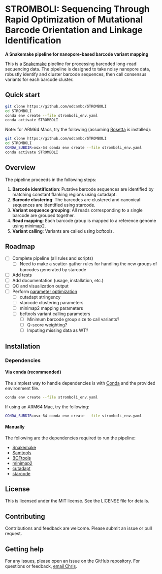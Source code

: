 # STROMBOLI: Sequencing Through Rapid Optimization of Mutational Barcode Orientation and Linkage Identification

**A Snakemake pipeline for nanopore-based barcode variant mapping**

This is a [Snakemake](https://snakemake.readthedocs.io/en/stable/) pipeline for processing barcoded long-read sequencing data. The pipeline is designed to take noisy nanopore data, robustly identify and cluster barcode sequences, then call consensus variants for each barcode cluster.

## Quick start

```bash
git clone https://github.com/odcambc/STROMBOLI
cd STROMBOLI
conda env create --file stromboli_env.yaml
conda activate STROMBOLI
```

Note: for ARM64 Macs, try the following (assuming [Rosetta](https://support.apple.com/en-us/102527) is installed):

```bash
git clone https://github.com/odcambc/STROMBOLI
cd STROMBOLI
CONDA_SUBDIR=osx-64 conda env create --file stromboli_env.yaml
conda activate STROMBOLI
```

## Overview

The pipeline proceeds in the following steps:

1. **Barcode identification**: Putative barcode sequences are identified by matching constant flanking regions using cutadapt.
2. **Barcode clustering**: The barcodes are clustered and canonical sequences are identified using starcode.
3. **Variant sequence grouping**: All reads corresponding to a single barcode are grouped together.
4. **Read mapping**: Each barcode group is mapped to a reference genome using minimap2.
5. **Variant calling**: Variants are called using bcftools.

## Roadmap

- [ ] Complete pipeline (all rules and scripts)
  - [ ] Need to make a scatter-gather rules for handling the new groups of barcodes generated by starcode
- [ ] Add tests
- [ ] Add documentation (usage, installation, etc.)
- [ ] QC and visualization output
- [ ] Perform [parameter optimization](https://snakemake.readthedocs.io/en/stable/snakefiles/rules.html#parameter-space-exploration)
  - [ ] cutadapt stringency
  - [ ] starcode clustering parameters
  - [ ] minimap2 mapping parameters
  - [ ] bcftools variant calling parameters
    - [ ] Minimum barcode group size to call variants?
    - [ ] Q-score weighting?
    - [ ] Imputing missing data as WT?

## Installation

### Dependencies

#### Via conda (recommended)

The simplest way to handle dependencies is with [Conda](https://conda.io/docs/) and the provided environment file.

```bash
conda env create --file stromboli_env.yaml
```

If using an ARM64 Mac, try the following:

```bash
CONDA_SUBDIR=osx-64 conda env create --file stromboli_env.yaml
```

#### Manually

The following are the dependencies required to run the pipeline:

- [Snakemake](https://snakemake.readthedocs.io/en/stable/)
- [Samtools](http://www.htslib.org/)
- [BCFtools](https://samtools.github.io/bcftools/)
- [minimap2](https://github.com/lh3/minimap2)
- [cutadapt](https://cutadapt.readthedocs.io/en/stable/)
- [starcode](https://github.com/gui11aume/starcode)

## License

This is licensed under the MIT license. See the LICENSE file for details.

## Contributing

Contributions and feedback are welcome. Please submit an issue or pull request.

## Getting help

For any issues, please open an issue on the GitHub repository. For
questions or feedback, [email Chris](https://www.wcoyotelab.com/members/).

